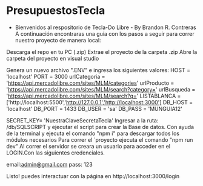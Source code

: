 # PresupuestosTecla
- Bienvenidos al respositorio de Tecla-Do Libre -
By Brandon R. Contreras
A continuación encontraras una guía con los pasos a seguir para correr nuestro proyecto de manera local:

Descarga el repo en tu PC (.zip)
Extrae el proyecto de la carpeta .zip
Abre la carpeta del proyecto en visual studio

Genera un nuevo archivo ".ENV" e ingresa los siguientes valores:
HOST = 'localhost' PORT = 3000 urlCategoria = 'https://api.mercadolibre.com/sites/MLM/categories' urlProducto = 'https://api.mercadolibre.com/sites/MLM/search?category=' urlBusqueda = 'https://api.mercadolibre.com/sites/MLM/search?q=' LISTABLANCA = ['http://localhost:5500','http://127.0.0.1','http://localhost:3000'] DB_HOST = 'localhost' DB_PORT = 1433 DB_USER = 'sa' DB_PASS = 'MUNGUIA12'

SECRET_KEY= 'NuestraClaveSecretaTecla'
Ingresar a la ruta: /db/SQLSCRIPT y ejecutar el script para crear la Base de datos.
Con ayuda de la terminal y ejecuta el comando "npm i" para descargar todos los módulos necesarios
Para correr el ´proyecto ejecuta el comando "npm run dev"
Al correr el servidor se creara un usuario para acceder en el LOGIN.Con las siguientes credenciales.

email:admin@gmail.com
pass: 123

Listo! puedes interactuar con la página en http://localhost:3000/login

